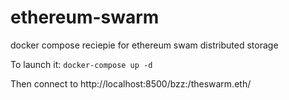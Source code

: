 # ethereum-swarm
docker compose reciepie for ethereum swam distributed storage

To launch it: `docker-compose up -d`

Then connect to http://localhost:8500/bzz:/theswarm.eth/
